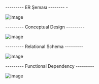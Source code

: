 --------- ER Şeması --------    -

![image](https://user-images.githubusercontent.com/76057764/120701348-678aa500-c4bb-11eb-8437-eb64a11d79f4.png)

---------     Conceptual Design      ---------

![image](https://user-images.githubusercontent.com/76057764/120701504-96088000-c4bb-11eb-9a8e-be271121d81e.png)

---------     Relational Schema      ---------

![image](https://user-images.githubusercontent.com/76057764/120701765-eed81880-c4bb-11eb-9166-a72afc88f10a.png)

---------     Functional Dependency      ---------

![image](https://user-images.githubusercontent.com/76057764/120701845-0ca57d80-c4bc-11eb-9cf9-38d1a8a77a89.png)

                                                                 



                                                                



                    

